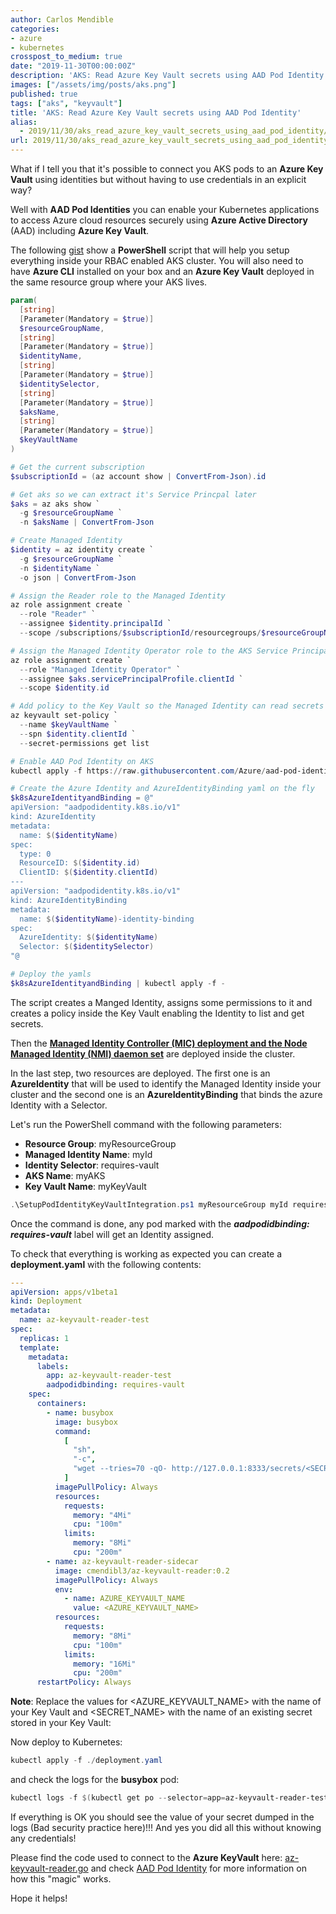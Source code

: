 ```yaml
---
author: Carlos Mendible
categories:
- azure
- kubernetes
crosspost_to_medium: true
date: "2019-11-30T00:00:00Z"
description: 'AKS: Read Azure Key Vault secrets using AAD Pod Identity'
images: ["/assets/img/posts/aks.png"]
published: true
tags: ["aks", "keyvault"]
title: 'AKS: Read Azure Key Vault secrets using AAD Pod Identity'
alias:
  - 2019/11/30/aks_read_azure_key_vault_secrets_using_aad_pod_identity/
url: 2019/11/30/aks_read_azure_key_vault_secrets_using_aad_pod_identity/
---
```


What if I tell you that it's possible to connect you AKS pods to an **Azure Key Vault** using identities but without having to use credentials in an explicit way?

Well with **AAD Pod Identities** you can enable your Kubernetes applications to access Azure cloud resources securely using **Azure Active Directory** (AAD) including **Azure Key Vault**.

The following [gist](https://gist.github.com/cmendible/4dd5c48a45480d5a0db0d6ed68e4cd01) show a **PowerShell** script that will help you setup everything inside your RBAC enabled AKS cluster. You will also need to have **Azure CLI** installed on your box and an **Azure Key Vault** deployed in the same resource group where your AKS lives.

``` powershell
param(
  [string]
  [Parameter(Mandatory = $true)]
  $resourceGroupName,
  [string]
  [Parameter(Mandatory = $true)]
  $identityName,
  [string]
  [Parameter(Mandatory = $true)]
  $identitySelector,
  [string]
  [Parameter(Mandatory = $true)]
  $aksName,
  [string]
  [Parameter(Mandatory = $true)]
  $keyVaultName 
)

# Get the current subscription
$subscriptionId = (az account show | ConvertFrom-Json).id

# Get aks so we can extract it's Service Princpal later
$aks = az aks show `
  -g $resourceGroupName `
  -n $aksName | ConvertFrom-Json

# Create Managed Identity
$identity = az identity create `
  -g $resourceGroupName `
  -n $identityName `
  -o json | ConvertFrom-Json

# Assign the Reader role to the Managed Identity
az role assignment create `
  --role "Reader" `
  --assignee $identity.principalId `
  --scope /subscriptions/$subscriptionId/resourcegroups/$resourceGroupName

# Assign the Managed Identity Operator role to the AKS Service Principal
az role assignment create `
  --role "Managed Identity Operator" `
  --assignee $aks.servicePrincipalProfile.clientId `
  --scope $identity.id

# Add policy to the Key Vault so the Managed Identity can read secrets
az keyvault set-policy `
  --name $keyVaultName `
  --spn $identity.clientId `
  --secret-permissions get list

# Enable AAD Pod Identity on AKS
kubectl apply -f https://raw.githubusercontent.com/Azure/aad-pod-identity/master/deploy/infra/deployment-rbac.yaml

# Create the Azure Identity and AzureIdentityBinding yaml on the fly
$k8sAzureIdentityandBinding = @"
apiVersion: "aadpodidentity.k8s.io/v1"
kind: AzureIdentity
metadata:
  name: $($identityName)
spec:
  type: 0
  ResourceID: $($identity.id)
  ClientID: $($identity.clientId)
---
apiVersion: "aadpodidentity.k8s.io/v1"
kind: AzureIdentityBinding
metadata:
  name: $($identityName)-identity-binding
spec:
  AzureIdentity: $($identityName)
  Selector: $($identitySelector)
"@

# Deploy the yamls 
$k8sAzureIdentityandBinding | kubectl apply -f -
```

The script creates a Manged Identity, assigns some permissions to it and creates a policy inside the Key Vault enabling the Identity to list and get secrets.

Then the **[Managed Identity Controller (MIC) deployment and the Node Managed Identity (NMI) daemon set](https://github.com/Azure/aad-pod-identity#components)** are deployed inside the cluster.

In the last step, two resources are deployed. The first one is an **AzureIdentity** that will be used to identify the Managed Identity inside your cluster and the second one is an **AzureIdentityBinding** that binds the azure Identity with a Selector.

Let's run the PowerShell command with the following parameters:

* **Resource Group**: myResourceGroup
* **Managed Identity Name**: myId
* **Identity Selector**: requires-vault
* **AKS Name**: myAKS
* **Key Vault Name**: myKeyVault

``` powershell
.\SetupPodIdentityKeyVaultIntegration.ps1 myResourceGroup myId requires-vault myAKS myKeyVault
```

Once the command is done, any pod marked with the ***aadpodidbinding: requires-vault*** label will get an Identity assigned.

To check that everything is working as expected you can create a **deployment.yaml** with the following contents:

``` yaml
---
apiVersion: apps/v1beta1
kind: Deployment
metadata:
  name: az-keyvault-reader-test
spec:
  replicas: 1
  template:
    metadata:
      labels:
        app: az-keyvault-reader-test
        aadpodidbinding: requires-vault
    spec:
      containers:
        - name: busybox
          image: busybox
          command:
            [
              "sh",
              "-c",
              "wget --tries=70 -qO- http://127.0.0.1:8333/secrets/<SECRET_NAME>/",
            ]
          imagePullPolicy: Always
          resources:
            requests:
              memory: "4Mi"
              cpu: "100m"
            limits:
              memory: "8Mi"
              cpu: "200m"
        - name: az-keyvault-reader-sidecar
          image: cmendibl3/az-keyvault-reader:0.2
          imagePullPolicy: Always
          env:
            - name: AZURE_KEYVAULT_NAME
              value: <AZURE_KEYVAULT_NAME>
          resources:
            requests:
              memory: "8Mi"
              cpu: "100m"
            limits:
              memory: "16Mi"
              cpu: "200m"
      restartPolicy: Always
```

**Note**: Replace the values for <AZURE_KEYVAULT_NAME> with the name of your Key Vault and <SECRET_NAME> with the name of an existing secret stored in your Key Vault:

Now deploy to Kubernetes:

``` powershell
kubectl apply -f ./deployment.yaml
```

and check the logs for the **busybox** pod:

``` powershell
kubectl logs -f $(kubectl get po --selector=app=az-keyvault-reader-test -o jsonpath='{.items[*].metadata.name}') -c busybox -w
```

If everything is OK you should see the value of your secret dumped in the logs (Bad security practice here)!!! And yes you did all this without knowing any credentials!

Please  find the code used to connect to the **Azure KeyVault** here: [az-keyvault-reader.go](https://github.com/cmendible/az-keyvault-reader/blob/master/src/az-keyvault-reader.go) and check [AAD Pod Identity](https://github.com/Azure/aad-pod-identity) for more information on how this "magic" works.

Hope it helps!